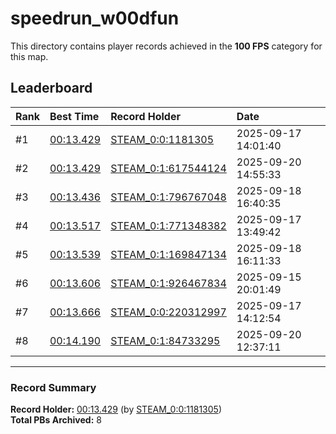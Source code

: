 # speedrun_w00dfun

This directory contains player records achieved in the **100 FPS** category for this map.

## Leaderboard

| Rank | Best Time | Record Holder | Date                |
| :--- | :-------- | :------------ | :------------------ |
| #1   | [00:13.429](./00013429_STEAM_0_0_1181305_20250917-140140.zip) | [STEAM_0:0:1181305](https://speedrun16.com/profile/STEAM_0:0:1181305)   | 2025-09-17 14:01:40 |
| #2   | [00:13.429](./00013429_STEAM_0_1_617544124_20250920-145533.zip) | [STEAM_0:1:617544124](https://speedrun16.com/profile/STEAM_0:1:617544124)   | 2025-09-20 14:55:33 |
| #3   | [00:13.436](./00013436_STEAM_0_1_796767048_20250918-164035.zip) | [STEAM_0:1:796767048](https://speedrun16.com/profile/STEAM_0:1:796767048)   | 2025-09-18 16:40:35 |
| #4   | [00:13.517](./00013517_STEAM_0_1_771348382_20250917-134942.zip) | [STEAM_0:1:771348382](https://speedrun16.com/profile/STEAM_0:1:771348382)   | 2025-09-17 13:49:42 |
| #5   | [00:13.539](./00013539_STEAM_0_1_169847134_20250918-161133.zip) | [STEAM_0:1:169847134](https://speedrun16.com/profile/STEAM_0:1:169847134)   | 2025-09-18 16:11:33 |
| #6   | [00:13.606](./00013606_STEAM_0_1_926467834_20250915-200149.zip) | [STEAM_0:1:926467834](https://speedrun16.com/profile/STEAM_0:1:926467834)   | 2025-09-15 20:01:49 |
| #7   | [00:13.666](./00013666_STEAM_0_0_220312997_20250917-141254.zip) | [STEAM_0:0:220312997](https://speedrun16.com/profile/STEAM_0:0:220312997)   | 2025-09-17 14:12:54 |
| #8   | [00:14.190](./00014190_STEAM_0_1_84733295_20250920-123711.zip) | [STEAM_0:1:84733295](https://speedrun16.com/profile/STEAM_0:1:84733295)   | 2025-09-20 12:37:11 |

---

### Record Summary
**Record Holder:** [00:13.429](./00013429_STEAM_0_0_1181305_20250917-140140.zip) (by [STEAM_0:0:1181305](https://speedrun16.com/profile/STEAM_0:0:1181305))  
**Total PBs Archived:** 8